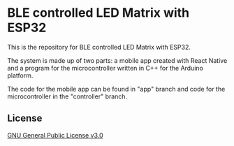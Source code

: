 
# BLE controlled LED Matrix with ESP32

This is the repository for BLE controlled LED Matrix with ESP32. 

The system is made up of two parts: a mobile app created with React Native and a program for the microcontroller written in C++ for the Arduino platform. 

The code for the mobile app can be found in "app" branch and code for the microcontroller in the "controller" branch.


## License

[GNU General Public License v3.0](https://choosealicense.com/licenses/gpl-3.0/)

